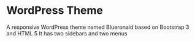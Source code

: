 WordPress Theme
===============

A responsive WordPress theme named Blueronald based on Bootstrap 3 and HTML 5
It has two sidebars and two menus 
